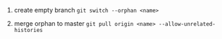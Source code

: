 1. create empty branch
`git switch --orphan <name>`


2. merge orphan to master
`git pull origin <name> --allow-unrelated-histories`